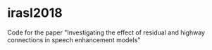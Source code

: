 # irasl2018
Code for the paper "Investigating the effect of residual and highway connections in speech enhancement models"
